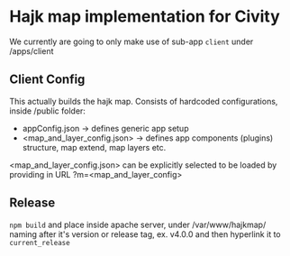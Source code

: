 # Hajk map implementation for Civity
We currently are going to only make use of sub-app `client` under /apps/client

## Client Config
This actually builds the hajk map.
Consists of hardcoded configurations, inside /public folder:
* appConfig.json -> defines generic app setup
* <map_and_layer_config.json> -> defines app components (plugins) structure, map extend, map layers etc.

<map_and_layer_config.json> can be explicitly selected to be loaded by providing in URL ?m=<map_and_layer_config>

## Release
`npm build` and place inside apache server, under /var/www/hajkmap/ naming after it's version or release tag, ex. v4.0.0 and then hyperlink it to `current_release`